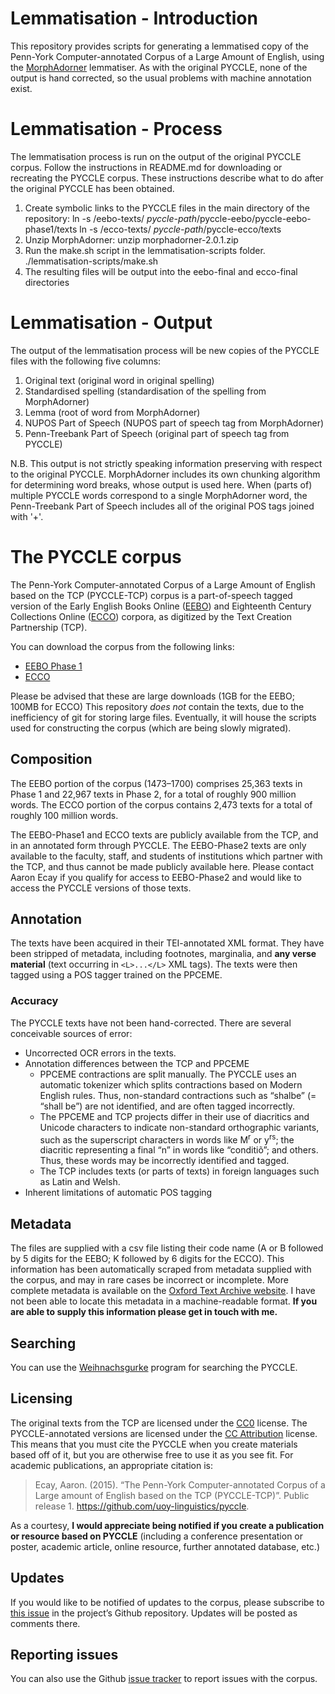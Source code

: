 # Lemmatisation - Introduction

This repository provides scripts for generating a lemmatised copy of the 
Penn-York Computer-annotated Corpus of a Large Amount of English, using
the [MorphAdorner](http://morphadorner.northwestern.edu) lemmatiser. As with
the original PYCCLE, none of the output is hand corrected, so the usual
problems with machine annotation exist.



# Lemmatisation - Process

The lemmatisation process is run on the output of the original PYCCLE
corpus. Follow the instructions in README.md for downloading or recreating 
the PYCCLE corpus. These instructions describe what to do after
the original PYCCLE has been obtained.

1. Create symbolic links to the PYCCLE files in the main directory of the
repository: 
ln -s /eebo-texts/ *pyccle-path*/pyccle-eebo/pyccle-eebo-phase1/texts
ln -s /ecco-texts/ *pyccle-path*/pyccle-ecco/texts
2. Unzip MorphAdorner: 
unzip morphadorner-2.0.1.zip
3. Run the make.sh script in the lemmatisation-scripts folder.
./lemmatisation-scripts/make.sh
4. The resulting files will be output into the eebo-final and ecco-final
directories

# Lemmatisation - Output

The output of the lemmatisation process will be new copies of the PYCCLE
files with the following five columns:

1. Original text (original word in original spelling)
2. Standardised spelling (standardisation of the spelling from MorphAdorner)
3. Lemma (root of word from MorphAdorner)
4. NUPOS Part of Speech (NUPOS part of speech tag from MorphAdorner)
5. Penn-Treebank Part of Speech (original part of speech tag from PYCCLE)

N.B. This output is not strictly speaking information preserving with respect
to the original PYCCLE. MorphAdorner includes its own chunking algorithm for
determining word breaks, whose output is used here. When (parts of) multiple 
PYCCLE words correspond to a single MorphAdorner word, the Penn-Treebank
Part of Speech includes all of the original POS tags joined with '+'.

# The PYCCLE corpus

The Penn-York Computer-annotated Corpus of a Large Amount of English
based on the TCP (PYCCLE-TCP) corpus is a part-of-speech tagged version
of the Early English Books Online
([EEBO](http://www.textcreationpartnership.org/tcp-eebo/)) and
Eighteenth Century Collections Online
([ECCO](http://www.textcreationpartnership.org/tcp-ecco/)) corpora, as
digitized by the Text Creation Partnership (TCP).

You can download the corpus from the following links:

- [EEBO Phase 1](https://s3.amazonaws.com/pyccle/pyccle-eebo.tgz)
- [ECCO](https://s3.amazonaws.com/pyccle/pyccle-ecco.tgz)

Please be advised that these are large downloads (1GB for the EEBO;
100MB for ECCO)  This repository *does not* contain the texts, due to
the inefficiency of git for storing large files.  Eventually, it will
house the scripts used for constructing the corpus (which are being
slowly migrated).

## Composition

The EEBO portion of the corpus (1473–1700) comprises 25,363 texts in
Phase 1 and 22,967 texts in Phase 2, for a total of roughly 900 million
words.  The ECCO portion of the corpus contains 2,473 texts for a total
of roughly 100 million words.

The EEBO-Phase1 and ECCO texts are publicly available from the TCP, and
in an annotated form through PYCCLE.  The EEBO-Phase2 texts are only
available to the faculty, staff, and students of institutions which
partner with the TCP, and thus cannot be made publicly available here.
Please contact Aaron Ecay if you qualify for access to EEBO-Phase2 and
would like to access the PYCCLE versions of those texts.

## Annotation

The texts have been acquired in their TEI-annotated XML format.  They
have been stripped of metadata, including footnotes, marginalia, and
**any verse material** (text occurring in `<L>...</L>` XML tags).  The
texts were then tagged using a POS tagger trained on the PPCEME.

### Accuracy

The PYCCLE texts have not been hand-corrected.  There are several
conceivable sources of error:
- Uncorrected OCR errors in the texts.
- Annotation differences between the TCP and PPCEME
  - PPCEME contractions are split manually.  The PYCCLE uses an
    automatic tokenizer which splits contractions based on Modern
    English rules.  Thus, non-standard contractions such as “shalbe” (=
    “shall be”) are not identified, and are often tagged incorrectly.
  - The PPCEME and TCP projects differ in their use of diacritics and
    Unicode characters to indicate non-standard orthographic variants,
    such as the superscript characters in words like M<sup>r</sup> or
    y<sup>rs</sup>; the diacritic representing a final “n” in words like
    “conditiõ”; and others.  Thus, these words may be incorrectly
    identified and tagged.
  - The TCP includes texts (or parts of texts) in foreign languages such
    as Latin and Welsh.
- Inherent limitations of automatic POS tagging

## Metadata

The files are supplied with a csv file listing their code name (A or B
followed by 5 digits for the EEBO; K followed by 6 digits for the ECCO).
This information has been automatically scraped from metadata supplied
with the corpus, and may in rare cases be incorrect or incomplete.  More
complete metadata is available on the
[Oxford Text Archive website](http://ota.ox.ac.uk/tcp/).  I have not
been able to locate this metadata in a machine-readable format.  **If
you are able to supply this information please get in touch with me.**

## Searching

You can use the
[Weihnachsgurke](https://github.com/aecay/weihnachtsgurke) program for
searching the PYCCLE.

## Licensing

The original texts from the TCP are licensed under the
[CC0](https://creativecommons.org/about/cc0) license.  The
PYCCLE-annotated versions are licensed under the
[CC Attribution](https://creativecommons.org/licenses/by/4.0/) license.
This means that you must cite the PYCCLE when you create materials based
off of it, but you are otherwise free to use it as you see fit.  For
academic publications, an appropriate citation is:

> Ecay, Aaron.  (2015).  “The Penn-York Computer-annotated Corpus of a
> Large amount of English based on the TCP (PYCCLE-TCP)”.  Public
> release 1.  <https://github.com/uoy-linguistics/pyccle>.

As a courtesy, **I would appreciate being notified if you create a
publication or resource based on PYCCLE** (including a conference
presentation or poster, academic article, online resource, further
annotated database, etc.)

## Updates

If you would like to be notified of updates to the corpus, please
subscribe to
[this issue](https://github.com/uoy-linguistics/pyccle/issues/1) in the
project’s Github repository.  Updates will be posted as comments there.

## Reporting issues

You can also use the Github
[issue tracker](https://github.com/uoy-linguistics/pyccle/issues) to
report issues with the corpus.
